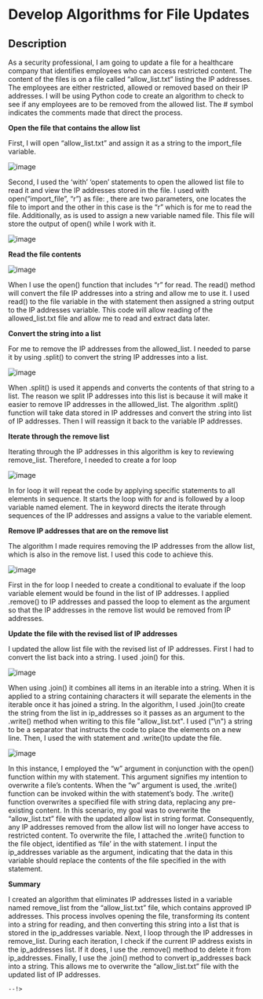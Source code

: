<h1>Develop Algorithms for File Updates</h1>

<h2>Description</h2>

As a security professional, I am going to update a file for a healthcare company that identifies employees who can access restricted content. The content of the files is on a file called “allow_list.txt” listing the IP addresses. The employees are either restricted, allowed or removed based on their IP addresses. I will be using Python code to create an algorithm to check to see if any employees are to be removed from the allowed list. The # symbol indicates the comments made that direct the process. 


<b>Open the file that contains the allow list</b>

First, I will open “allow_list.txt” and assign it as a string to the import_file variable.

![image](https://github.com/digital-md/Python/assets/156498985/0d1553a9-2070-4545-85ec-bb4ef0a5e36c)

Second, I used the ‘with’ ‘open’ statements to open the allowed list file to read it and view the IP addresses stored in the file. I used  with open(“import_file”, “r”) as file:  , there are two parameters, one locates the file to import and the other in this case is the “r” which is for me to read the file.  Additionally, as is used to assign a new variable named file. This file will store the output of open() while I work with it.  

![image](https://github.com/digital-md/Python/assets/156498985/30307214-231c-42bf-b6bb-74a1127a7c23)

<b>Read the file contents</b>

![image](https://github.com/digital-md/Python/assets/156498985/7798f33e-d29e-431b-93e7-a5107f34f998)

When I use the open() function that includes “r” for read. The read() method will convert the file IP addresses into a string and allow me to use it. I used read() to the file variable in the with statement then assigned a string output to the IP addresses variable. This code will allow reading of the allowed_list.txt file and allow me to read and extract data later. 

<b>Convert the string into a list</b>

For me to remove the IP addresses from the allowed_list. I needed to parse it by using .split() to convert the string IP addresses into a list.

![image](https://github.com/digital-md/Python/assets/156498985/60815e47-ff0c-4d64-bef2-c30b90f24957)

 When .split() is used it appends and converts the contents of that string to a list. The reason we split IP addresses into this list is because it will make it easier to remove IP addresses in the alllowed_list. The algorithm .split() function will take data stored in IP addresses and convert the string into list of IP addresses. Then I will reassign it back to the variable IP addresses. 

<b>Iterate through the remove list</b>

Iterating through the IP addresses in this algorithm is key to reviewing remove_list. Therefore, I needed to create a for loop

![image](https://github.com/digital-md/Python/assets/156498985/122bd3f6-f39b-499d-a527-100eb16ad8b7)

In for loop it will repeat the code by applying specific statements to all elements in sequence. 
It starts the loop with for and is followed by a loop variable named element. The in keyword directs the iterate through sequences of the IP addresses and assigns a value to the variable element. 

<b>Remove IP addresses that are on the remove list</b>

The algorithm I made requires removing the IP addresses from the allow list, which is also in the remove list. I used this code to achieve this. 

![image](https://github.com/digital-md/Python/assets/156498985/0adf2928-fab6-46df-9d43-92ceed9ef45a)

First in the for loop I needed to create a conditional to evaluate if the loop variable element would be found in the list of IP addresses. I applied .remove() to IP addresses and passed the loop to element as the argument so that the IP addresses in the remove list would be removed from IP addresses. 

<b>Update the file with the revised list of IP addresses </b>

I updated the allow list file with the revised list of IP addresses. First I had to convert the list back into a string. I used .join() for this.

![image](https://github.com/digital-md/Python/assets/156498985/292ab303-841d-43dc-86b5-880ad6088a63)

When using .join() it combines all items in an iterable into a string. When it is applied to a string containing characters it will separate the elements in the iterable once it has joined a string. In the algorithm, I used .join()to create the string from the list in ip_addresses so it passes as an argument to the .write() method when writing to this file "allow_list.txt". I used ("\n") a string to be a separator that instructs the code to place the elements on a new line. Then, I used the with statement and .write()to update the file.

![image](https://github.com/digital-md/Python/assets/156498985/8c5d2dfc-af82-4b3d-8fed-5e02493e66ee)

In this instance, I employed the “w” argument in conjunction with the open() function within my with statement. This argument signifies my intention to overwrite a file’s contents. When the “w” argument is used, the .write() function can be invoked within the with statement’s body. The .write() function overwrites a specified file with string data, replacing any pre-existing content.
In this scenario, my goal was to overwrite the “allow_list.txt” file with the updated allow list in string format. Consequently, any IP addresses removed from the allow list will no longer have access to restricted content. To overwrite the file, I attached the .write() function to the file object, identified as ‘file’ in the with statement. I input the ip_addresses variable as the argument, indicating that the data in this variable should replace the contents of the file specified in the with statement.

<b>Summary</b>

I created an algorithm that eliminates IP addresses listed in a variable named remove_list from the “allow_list.txt” file, which contains approved IP addresses. This process involves opening the file, transforming its content into a string for reading, and then converting this string into a list that is stored in the ip_addresses variable.
Next, I loop through the IP addresses in remove_list. During each iteration, I check if the current IP address exists in the ip_addresses list. If it does, I use the .remove() method to delete it from ip_addresses.
Finally, I use the .join() method to convert ip_addresses back into a string. This allows me to overwrite the “allow_list.txt” file with the updated list of IP addresses.

```
--!>
